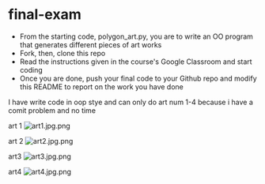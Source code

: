 # final-exam
- From the starting code, polygon_art.py, you are to write an OO program that generates different pieces of art works
- Fork, then, clone this repo
- Read the instructions given in the course's Google Classroom and start coding
- Once you are done, push your final code to your Github repo and modify this README to report on the work you have done

I have write code in oop stye and can only do art num 1-4
because i have a comit problem and no time

art 1
![art1.jpg.png](..%2F..%2FUsers%2FASUS%2FPictures%2FScreenshots%2Fart1.jpg.png)

art 2
![art2.jpg.png](..%2F..%2FUsers%2FASUS%2FPictures%2FScreenshots%2Fart2.jpg.png)

art3
![art3.jpg.png](..%2F..%2FUsers%2FASUS%2FPictures%2FScreenshots%2Fart3.jpg.png)

art4
![art4.jpg.png](..%2F..%2FUsers%2FASUS%2FPictures%2FScreenshots%2Fart4.jpg.png)
